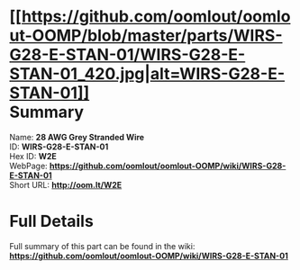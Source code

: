 
[[https://github.com/oomlout/oomlout-OOMP/blob/master/parts/WIRS-G28-E-STAN-01/WIRS-G28-E-STAN-01_420.jpg|alt=WIRS-G28-E-STAN-01]]     
Summary
=================
  
Name: __28 AWG Grey Stranded Wire__    
ID: __WIRS-G28-E-STAN-01__   
Hex ID: __W2E__   
WebPage: __https://github.com/oomlout/oomlout-OOMP/wiki/WIRS-G28-E-STAN-01__   
Short URL: __http://oom.lt/W2E__   

Full Details
==========================
Full summary of this part can be found in the wiki:   
__https://github.com/oomlout/oomlout-OOMP/wiki/WIRS-G28-E-STAN-01__    

